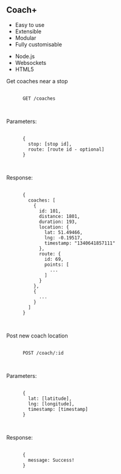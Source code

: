 <section data-state="gmap">
  <div class="pic_bg" id="gmap">
    <h2>Coach+</h2>
    <ul>
      <li>Easy to use</li>
      <li>Extensible</li>
      <li>Modular</li>
      <li>Fully customisable</li>
    </ul>
  </div>
</section>
<section>
  <ul>
    <li>Node.js</li>
    <li>Websockets</li>
    <li>HTML5</li>
  </ul>
</section>
<section>
  <p>Get coaches near a stop</p>
  <pre>
    <code>
      GET /coaches
    </code>
  </pre>
  <p>Parameters:</p>
  <pre>
    <code>
      {
        stop: [stop id],
        route: [route id - optional]
      }
    </code>
  </pre>
  <p>Response:</p>
  <pre>
    <code>
      {
        coaches: [
          {
            id: 101,
            distance: 1801,
            duration: 193,
            location: {
              lat: 51.49466,
              lng: -0.19517,
              timestamp: "1340641857111"
            },
            route: {
              id: 69,
              points: [
                ...
              ]
            }
          },
          {
            ...
          }
        ]
      }
    </code>
  </pre>
</section>
<section>
  <p>Post new coach location</p>
  <pre>
    <code>
      POST /coach/:id
    </code>
  </pre>
  <p>Parameters:</p>
  <pre>
    <code>
      {
        lat: [latitude],
        lng: [longitude],
        timestamp: [timestamp]
      }
    </code>
  </pre>
  <p>Response:</p>
  <pre>
    <code>
      { 
        message: Success!
      }
    </code>
  </pre>
</section>
